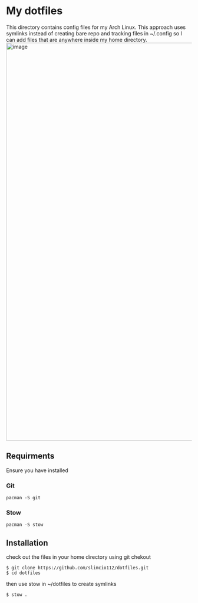 # My dotfiles

This directory contains config files for my Arch Linux. This approach uses symlinks instead of creating bare repo and tracking files in ~/.config so I can add files that are anywhere inside my home directory.
<img width="1915" height="1080" alt="image" src="https://github.com/user-attachments/assets/c530b6a3-79bd-4f44-98fd-c3667be1ad8f" />

## Requirments

Ensure you have installed

### Git

```
pacman -S git
```

### Stow

```
pacman -S stow
```

## Installation

check out the files in your home directory using git chekout

```
$ git clone https://github.com/slimcio112/dotfiles.git
$ cd dotfiles
```

then use stow in ~/dotfiles to create symlinks

```
$ stow .
```
